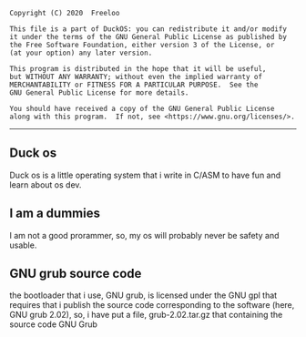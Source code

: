 
    Copyright (C) 2020  Freeloo

    This file is a part of DuckOS: you can redistribute it and/or modify
    it under the terms of the GNU General Public License as published by
    the Free Software Foundation, either version 3 of the License, or
    (at your option) any later version.

    This program is distributed in the hope that it will be useful,
    but WITHOUT ANY WARRANTY; without even the implied warranty of
    MERCHANTABILITY or FITNESS FOR A PARTICULAR PURPOSE.  See the
    GNU General Public License for more details.

    You should have received a copy of the GNU General Public License
    along with this program.  If not, see <https://www.gnu.org/licenses/>.
____________________________________________________________________________________________________
## Duck os
Duck os is a little operating system that i write in C/ASM to have fun and learn about os dev.

## I am a dummies
I am not a good prorammer, so, my os will probably never be safety and usable.

## GNU grub source code 
the bootloader that i use, GNU grub, is licensed under the GNU gpl that requires that i publish the source code corresponding to the software (here, GNU grub 2.02), so, i have put a file, grub-2.02.tar.gz that containing the source code GNU Grub